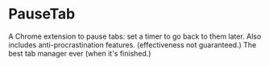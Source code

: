 # PauseTab
A Chrome extension to pause tabs: set a timer to go back to them later. Also includes anti-procrastination features. (effectiveness not guaranteed.)
The best tab manager ever (when it's finished.)
